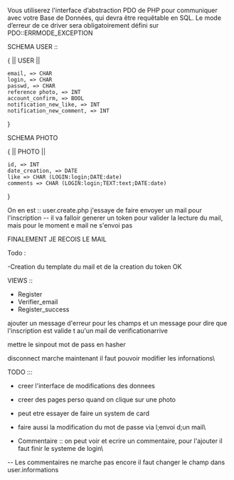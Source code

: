 
Vous utiliserez l'interface d’abstraction PDO de PHP pour communiquer avec votre
Base de Données, qui devra être requêtable en SQL. Le mode d’erreur de ce driver
sera obligatoirement défini sur PDO::ERRMODE_EXCEPTION










SCHEMA USER ::                

{
	||	USER	||

	email, => CHAR
	login, => CHAR
	passwd, => CHAR
	reference photo, => INT
	account_confirm, => BOOL
	notification_new_like, => INT
	notification_new_comment, => INT

}




SCHEMA PHOTO

{
	||	PHOTO	||

	id, => INT
	date_creation, => DATE
	like => CHAR (LOGIN:login;DATE:date)
	comments => CHAR (LOGIN:login;TEXT:text;DATE:date)
}


On en est ::  user.create.php j'essaye de faire envoyer un mail pour l'inscription -- il va falloir generer un token pour valider la lecture du mail, mais pour le moment e mail ne s'envoi pas


FINALEMENT JE RECOIS LE MAIL



Todo :

-Creation du template du mail et de la creation du token OK



VIEWS :: 

- Register
- Verifier_email
- Register_success




ajouter un message d'erreur pour les champs et un message pour dire que l'inscription est valide t au'un mail de verificationarrive

mettre le sinpout mot de pass en hasher



disconnect marche maintenant il faut pouvoir modifier les infornations\








TODO ::: 

- creer l'interface de modifications des donnees
- creer des pages perso quand on clique sur une photo
- peut etre essayer de faire un system de card
- faire aussi la modification du mot de passe via l;envoi d;un mail\




- Commentaire :: on peut voir et ecrire un commentaire, pour l'ajouter il faut finir le systeme de login\















-- Les commentaires ne marche pas encore il faut changer le champ dans user.informations